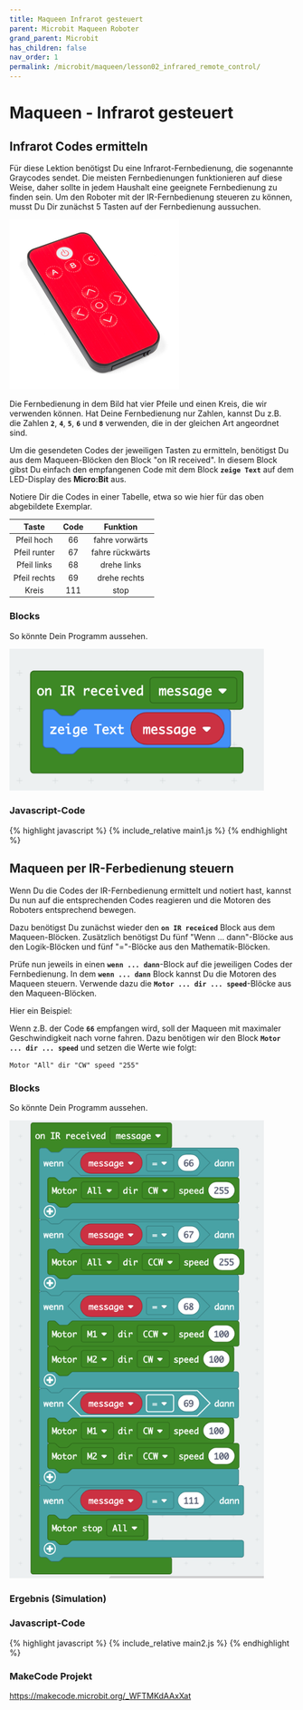 ```yaml
---
title: Maqueen Infrarot gesteuert
parent: Microbit Maqueen Roboter
grand_parent: Microbit
has_children: false
nav_order: 1
permalink: /microbit/maqueen/lesson02_infrared_remote_control/
---
```


# Maqueen - Infrarot gesteuert

## Infrarot Codes ermitteln

Für diese Lektion benötigst Du eine Infrarot-Fernbedienung, die sogenannte Graycodes sendet. Die meisten Fernbedienungen funktionieren auf diese Weise, daher sollte in jedem Haushalt eine geeignete Fernbedienung zu finden sein.
Um den Roboter mit der IR-Fernbedienung steueren zu können, musst Du Dir zunächst 5 Tasten auf der Fernbedienung aussuchen.

<img src="./ir-remote.jpeg" width="300px"/>

Die Fernbedienung in dem Bild hat vier Pfeile und einen Kreis, die wir verwenden können. Hat Deine Fernbedienung nur Zahlen, kannst Du z.B. die Zahlen __`2`__, __`4`__, __`5`__, __`6`__ und __`8`__ verwenden, die in der gleichen Art angeordnet sind.

Um die gesendeten Codes der jeweiligen Tasten zu ermitteln, benötigst Du aus dem Maqueen-Blöcken den Block "on IR received". In diesem Block gibst Du einfach den empfangenen Code mit dem Block __`zeige Text`__ auf dem LED-Display des __Micro:Bit__ aus.

Notiere Dir die Codes in einer Tabelle, etwa so wie hier für das oben abgebildete Exemplar.

| Taste | Code | Funktion  |
| :---:| :---:| :---:|
| Pfeil hoch | 66 | fahre vorwärts |
| Pfeil runter | 67 | fahre rückwärts |
| Pfeil links | 68 | drehe links |
| Pfeil rechts | 69 | drehe rechts |
| Kreis | 111 | stop |

### Blocks

So könnte Dein Programm aussehen.

<img src="./screenshot1.png" width="450px"/>

### Javascript-Code

{% highlight javascript %}
    {% include_relative main1.js %}
{% endhighlight %}

## Maqueen per IR-Ferbedienung steuern

Wenn Du die Codes der IR-Fernbedienung ermittelt und notiert hast, kannst Du nun auf die entsprechenden Codes reagieren und die Motoren des Roboters entsprechend bewegen.

Dazu benötigst Du zunächst wieder den __`on IR receiced`__ Block aus dem Maqueen-Blöcken. Zusätzlich benötigst Du fünf "Wenn ... dann"-Blöcke aus den Logik-Blöcken und fünf "="-Blöcke aus den Mathematik-Blöcken.

Prüfe nun jeweils in einen __`wenn ... dann`__-Block auf die jeweiligen Codes der Fernbedienung. In dem __`wenn ... dann`__ Block kannst Du die Motoren des Maqueen steuern. Verwende dazu die __`Motor ... dir ... speed`__-Blöcke aus den Maqueen-Blöcken.

Hier ein Beispiel:

Wenn z.B. der Code __`66`__ empfangen wird, soll der Maqueen mit maximaler Geschwindigkeit nach vorne fahren. Dazu benötigen wir den Block __`Motor ... dir ... speed`__ und setzen die Werte wie folgt:

```
Motor "All" dir "CW" speed "255"
```

### Blocks

So könnte Dein Programm aussehen.

<img src="./screenshot2.png" width="450px"/>

### Ergebnis (Simulation)


### Javascript-Code

{% highlight javascript %}
    {% include_relative main2.js %}
{% endhighlight %}

### MakeCode Projekt

https://makecode.microbit.org/_WFTMKdAAxXat